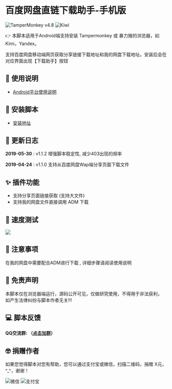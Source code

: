 # 百度网盘直链下载助手-手机版
![TamperMonkey v4.8](https://img.shields.io/badge/TamperMonkey-v4.8-brightgreen.svg) ![Kiwi](https://img.shields.io/badge/Kiwi%20x64-v73.0-brightgreen.svg)

👉 本脚本适用于Android端支持安装 Tampermonkey 或 暴力猴的浏览器，如Kimi，Yandex。

支持百度网盘移动端网页获取分享链接下载地址和我的网盘下载地址。安装后会在对应界面出现【下载助手】按钮

## 📖 使用说明

- [Android平台使用说明](https://github.com/syhyz1990/baiduyun.wap/blob/master/help.md)

## 💽 安装脚本
- [安装地址](https://greasyfork.org/zh-CN/scripts/382175)

## 🔔 更新日志
**2019-05-30** : v1.1.2 增强脚本稳定性, 减少403出现的频率

**2019-04-24** : v1.1.0 支持从百度网盘Wap端分享页面下载文件

## ✨ 插件功能
- 支持分享页面链接获取 (支持大文件)
- 支持我的网盘文件直接调用 ADM 下载

## 🚀 速度测试
![](https://i.loli.net/2019/05/04/5ccc6daf3d884.jpg)

## 👻 注意事项
在我的网盘中需要配合ADM进行下载 , 详细步骤请阅读使用说明

## 📜 免责声明 
本脚本仅在浏览器端运行，源码公开可见，仅做研究使用，不得用于非法获利， 如产生法律纠纷与脚本作者无关!!!

## 💻 脚本反馈
**QQ交流群: （[点击加群](https://jq.qq.com/?_wv=1027&k=5NY9Yrb)）**

## 🤓 捐赠作者
如果您觉得脚本对您有帮助，您可以通过支付宝或微信，扫描二维码，捐赠 X元，^_^，谢谢！
 
![微信](https://i.loli.net/2019/05/04/5ccc6d088bc31.jpg) ![支付宝](https://i.loli.net/2019/05/04/5ccc6d08a22f7.jpg)
